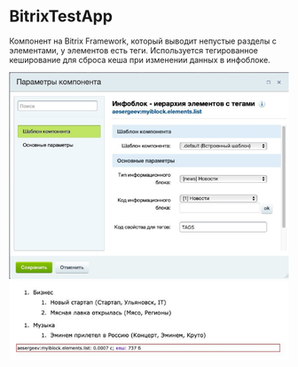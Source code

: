 # BitrixTestApp
Компонент на Bitrix Framework, который выводит непустые разделы с элементами, у элементов есть теги. 
Используется тегированное кеширование для сброса кеша при изменении данных в инфоблоке.

![Preview](https://github.com/alx-sergeev/BitrixTestApp/blob/main/BitrixTestApp_MainPreview.jpeg)
![Preview](https://github.com/alx-sergeev/BitrixTestApp/blob/main/BitrixTestApp_Preview.jpeg)
